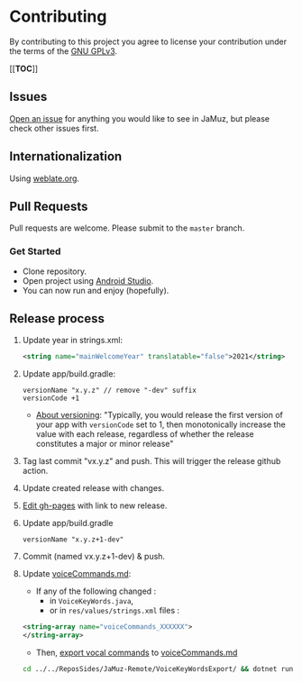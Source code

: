 # Contributing

By contributing to this project you agree to license your contribution under the terms of the [GNU GPLv3](LICENSE).

[[__TOC__]]

## Issues

[Open an issue](https://github.com/phramusca/JaMuz-Remote/issues?state=open) for anything you would like to see in JaMuz, but please check other issues first.

## Internationalization

Using [weblate.org](https://hosted.weblate.org/engage/jamuz-remote/).

## Pull Requests

Pull requests are welcome.
Please submit to the `master` branch.

### Get Started

- Clone repository.
- Open project using [Android Studio](https://developer.android.com/studio/).
- You can now run and enjoy (hopefully).

## Release process

1. Update year in strings.xml:  

    ```xml
    <string name="mainWelcomeYear" translatable="false">2021</string>
    ```

2. Update app/build.gradle:

    ```text
    versionName "x.y.z" // remove "-dev" suffix
    versionCode +1
    ```

    - [About versioning](https://developer.android.com/studio/publish/versioning): "Typically, you would release the first version of your app with `versionCode` set to 1, then monotonically increase the value with each release, regardless of whether the release constitutes a major or minor release"

3. Tag last commit "vx.y.z" and push. This will trigger the release github action.

4. Update created release with changes.

5. [Edit gh-pages](https://github.com/phramusca/JaMuz/edit/gh-pages/index.md) with link to new release.

6. Update app/build.gradle

    ```text
    versionName "x.y.z+1-dev" 
    ```

7. Commit (named vx.y.z+1-dev) & push.

8. Update [voiceCommands.md](https://github.com/phramusca/JaMuz-Remote/blob/master/data/voiceCommands.md):

    - If any of the following changed :
        - in `VoiceKeyWords.java`,
        - or in `res/values/strings.xml` files :

    ```xml
    <string-array name="voiceCommands_XXXXXX">
    </string-array>
    ```

    - Then, [export vocal commands](../../ReposSides/JaMuz-Remote/VoiceKeyWordsExport) to [voiceCommands.md](https://github.com/phramusca/JaMuz-Remote/edit/master/data/voiceCommands.md)

    ```bash
    cd ../../ReposSides/JaMuz-Remote/VoiceKeyWordsExport/ && dotnet run Program.cs
    ```
